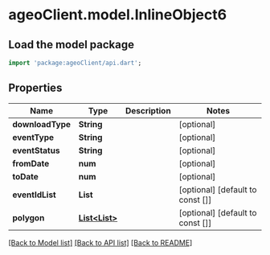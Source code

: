 # ageoClient.model.InlineObject6

## Load the model package
```dart
import 'package:ageoClient/api.dart';
```

## Properties
Name | Type | Description | Notes
------------ | ------------- | ------------- | -------------
**downloadType** | **String** |  | [optional] 
**eventType** | **String** |  | [optional] 
**eventStatus** | **String** |  | [optional] 
**fromDate** | **num** |  | [optional] 
**toDate** | **num** |  | [optional] 
**eventIdList** | **List<String>** |  | [optional] [default to const []]
**polygon** | [**List<List<num>>**](List.md) |  | [optional] [default to const []]

[[Back to Model list]](../README.md#documentation-for-models) [[Back to API list]](../README.md#documentation-for-api-endpoints) [[Back to README]](../README.md)


